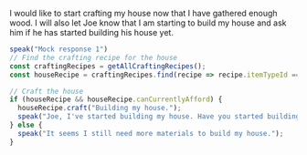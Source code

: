 I would like to start crafting my house now that I have gathered enough wood. I will also let Joe know that I am starting to build my house and ask him if he has started building his house yet.

```javascript
speak("Mock response 1")
// Find the crafting recipe for the house
const craftingRecipes = getAllCraftingRecipes();
const houseRecipe = craftingRecipes.find(recipe => recipe.itemTypeId === "house");

// Craft the house
if (houseRecipe && houseRecipe.canCurrentlyAfford) {
  houseRecipe.craft("Building my house.");
  speak("Joe, I've started building my house. Have you started building yours?");
} else {
  speak("It seems I still need more materials to build my house.");
}
```